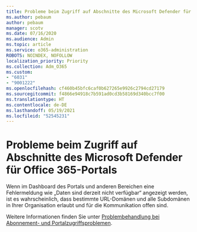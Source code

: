 ```yaml
---
title: Probleme beim Zugriff auf Abschnitte des Microsoft Defender für Office 365-Portals
ms.author: pebaum
author: pebaum
manager: scotv
ms.date: 07/16/2020
ms.audience: Admin
ms.topic: article
ms.service: o365-administration
ROBOTS: NOINDEX, NOFOLLOW
localization_priority: Priority
ms.collection: Adm_O365
ms.custom:
- "6031"
- "9001222"
ms.openlocfilehash: cf460b45bfc6caf0b627265e9926c2794cd27179
ms.sourcegitcommit: f4866e94918c7b591ad0cd3b58169d340bcc7f00
ms.translationtype: HT
ms.contentlocale: de-DE
ms.lasthandoff: 05/19/2021
ms.locfileid: "52545231"
---
```

# <a name="issues-accessing-sections-of-microsoft-defender-for-office-365-portal"></a>Probleme beim Zugriff auf Abschnitte des Microsoft Defender für Office 365-Portals

Wenn im Dashboard des Portals und anderen Bereichen eine Fehlermeldung wie „Daten sind derzeit nicht verfügbar“ angezeigt werden, ist es wahrscheinlich, dass bestimmte URL-Domänen und alle Subdomänen in Ihrer Organisation erlaubt und für die Kommunikation offen sind. 

Weitere Informationen finden Sie unter [Problembehandlung bei Abonnement- und Portalzugriffsproblemen](/windows/security/threat-protection/microsoft-defender-atp/troubleshoot-onboarding-error-messages#data-currently-isnt-available-on-some-sections-of-the-portal).